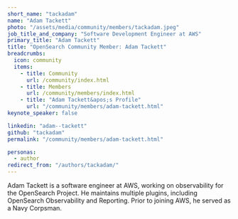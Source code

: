 ```yaml
---
short_name: "tackadam"
name: "Adam Tackett"
photo: "/assets/media/community/members/tackadam.jpeg"
job_title_and_company: "Software Development Engineer at AWS"
primary_title: "Adam Tackett"
title: "OpenSearch Community Member: Adam Tackett"
breadcrumbs:
  icon: community
  items:
    - title: Community
      url: /community/index.html
    - title: Members
      url: /community/members/index.html
    - title: "Adam Tackett&apos;s Profile"
      url: "/community/members/adam-tackett.html"
keynote_speaker: false

linkedin: "adam--tackett"
github: "tackadam"
permalink: "/community/members/adam-tackett.html"

personas:
  - author
redirect_from: "/authors/tackadam/"
---
```


Adam Tackett is a software engineer at AWS, working on observability for the OpenSearch Project. He maintains multiple plugins, including OpenSearch Observability and Reporting. Prior to joining AWS, he served as a Navy Corpsman. 
